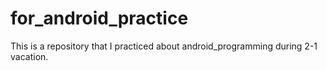 # for_android_practice

This is a repository that I practiced about android_programming during 2-1 vacation.

